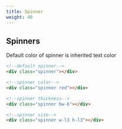 ```yaml
---
title: Spinner
weight: 40
---
```


## Spinners

Default color of spinner is inherited text color

```html
<!--default spinner-->
<div class="spinner"></div>

<!--spinner color-->
<div class="spinner red"></div>

<!--spinner thickness-->
<div class="spinner bw-6"></div>

<!--spinner size-->
<div class="spinner w-l3 h-l3"></div>
```

<div class="p-5 border br-b-8">
    <!--default spinner-->
    <div class="spinner mx-5"></div>
    <!--spinner color-->
    <div class="spinner red mx-5"></div>
    <!--spinner thickness-->
    <div class="spinner bw-6 mx-5"></div>
    <!--spinner size-->
    <div class="spinner w-l3 h-l3 mx-5"></div>
</div>




